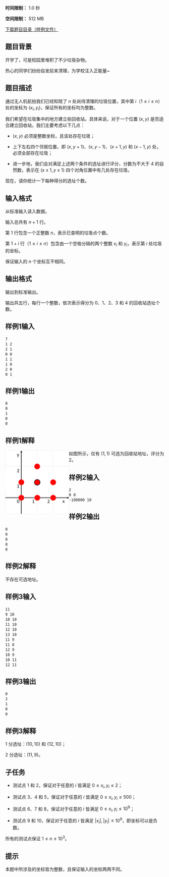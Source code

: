 


**时间限制：** 1.0 秒 


**空间限制：** 512 MB

[下载题目目录（样例文件）](examples/CSP201912-2.zip)




## 题目背景

开学了，可是校园里堆积了不少垃圾杂物。

热心的同学们纷纷自发前来清理，为学校注入正能量~

## 题目描述

通过无人机航拍我们已经知晓了 $n$ 处尚待清理的垃圾位置，其中第 $i$（$1 \leq i \leq n$）处的坐标为 $(x_i, y_i)$，保证所有的坐标均为整数。

我们希望在垃圾集中的地方建立些回收站。具体来说，对于一个位置 $(x, y)$ 是否适合建立回收站，我们主要考虑以下几点：

* $(x, y)$ 必须是整数坐标，且该处存在垃圾；

* 上下左右四个邻居位置，即 $(x, y+1)$、$(x, y-1)$、$(x+1, y)$ 和 $(x-1, y)$ 处，必须全部存在垃圾；

* 进一步地，我们会对满足上述两个条件的选址进行评分，分数为不大于 $4$ 的自然数，表示在 $(x \pm 1, y \pm 1)$ 四个对角位置中有几处存在垃圾。

现在，请你统计一下每种得分的选址个数。

## 输入格式

从标准输入读入数据。

输入总共有 $n+1$ 行。

第 $1$ 行包含一个正整数 $n$，表示已查明的垃圾点个数。

第 $1+i$ 行（$1 \leq i \leq n$）包含由一个空格分隔的两个整数 $x_i$ 和 $y_i$，表示第 $i$ 处垃圾的坐标。

保证输入的 $n$ 个坐标互不相同。

## 输出格式

输出到标准输出。

输出共五行，每行一个整数，依次表示得分为 $0$、$1$、$2$、$3$ 和 $4$ 的回收站选址个数。








## 样例1输入

```plain
7
1 2
2 1
0 0
1 1
1 0
2 0
0 1
```



## 样例1输出

```plain
0
0
1
0
0
```


## 样例1解释

 <img src="attachments/CSP201912-2-0.png" alt="img" align="left" width="40%"/> 

如图所示，仅有 $(1, 1)$ 可选为回收站地址，评分为 $2$。








## 样例2输入

```plain
2
0 0
-100000 10
```



## 样例2输出

```plain
0
0
0
0
0
```


## 样例2解释

不存在可选地址。








## 样例3输入

```plain
11
9 10
10 10
11 10
12 10
13 10
11 9
11 8
12 9
10 9
10 11
12 11
```



## 样例3输出

```plain
0
2
1
0
0
```


## 样例3解释

$1$ 分选址：$(10, 10)$ 和 $(12, 10)$；

$2$ 分选址：$(11, 9)$。

## 子任务

* 测试点 $1$ 和 $2$，保证对于任意的 $i$ 皆满足 $0 \leq x_i, y_i \leq 2$；

* 测试点 $3$、$4$ 和 $5$，保证对于任意的 $i$ 皆满足 $0 \leq x_i, y_i \leq 500$；

* 测试点 $6$、$7$ 和 $8$，保证对于任意的 $i$ 皆满足 $0 \leq x_i, y_i \leq 10^{9}$；

* 测试点 $9$ 和 $10$，保证对于任意的 $i$ 皆满足 $|x_i|, |y_i| \leq 10^{9}$，即坐标可以是负数。

所有的测试点保证 $1 \leq n \leq 10^{3}$。

## 提示

本题中所涉及的坐标皆为整数，且保证输入的坐标两两不同。